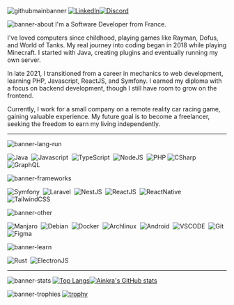 ![githubmainbanner](https://github.com/user-attachments/assets/6ab5cc1b-c1ed-4a2f-9526-c833108ae398)
[![LinkedIn](https://img.shields.io/badge/linkedin-%230077B5.svg?style=for-the-badge&logo=linkedin&logoColor=white)](https://www.linkedin.com/in/lo%C3%AFs-d-a242591a1/)[![Discord](https://img.shields.io/badge/Discord-%235865F2.svg?style=for-the-badge&logo=discord&logoColor=white)](https://discord.gg/6Cdv9E3b7W)

![banner-about](https://github.com/user-attachments/assets/ce9dbd5c-6162-4af4-abd2-311c1d62f8d9)
I'm a Software Developer from France.

I've loved computers since childhood, playing games like Rayman, Dofus, and World of Tanks. My real journey into coding began in 2018 while playing Minecraft. I started with Java, creating plugins and eventually running my own server.

In late 2021, I transitioned from a career in mechanics to web development, learning PHP, Javascript, ReactJS, and Symfony. I earned my diploma with a focus on backend development, though I still have room to grow on the frontend.

Currently, I work for a small company on a remote reality car racing game, gaining valuable experience. My future goal is to become a freelancer, seeking the freedom to earn my living independently.

---
![banner-lang-run](https://github.com/user-attachments/assets/0a020f21-c88d-4f98-83dd-46bda6f8a0c0)
<p>
<img src="https://ziadoua.github.io/m3-Markdown-Badges/badges/Java/java1.svg" title="Java" alt="Java"/>&nbsp;
<img src="https://ziadoua.github.io/m3-Markdown-Badges/badges/Javascript/javascript2.svg" title="Javascript" alt="Javascript"/>&nbsp;
<img src="https://ziadoua.github.io/m3-Markdown-Badges/badges/TypeScript/typescript1.svg" title="TypeScript" alt="TypeScript"/>&nbsp;
<img src="https://ziadoua.github.io/m3-Markdown-Badges/badges/NodeJS/nodejs2.svg" title="NodeJS" alt="NodeJS"/>&nbsp;
<img src="https://ziadoua.github.io/m3-Markdown-Badges/badges/PHP/php2.svg" **alt="PHP" title="PHP"/>
<img src="https://ziadoua.github.io/m3-Markdown-Badges/badges/CSharp/csharp1.svg" title="CSharp" alt="CSharp"/>&nbsp;
<img src="https://ziadoua.github.io/m3-Markdown-Badges/badges/GraphQL/graphql1.svg" **alt="GraphQL" title="GraphQL"/>
<br>
<!-- <img src="" title="" alt=""/>&nbsp; -->
</p>

![banner-frameworks](https://github.com/user-attachments/assets/9aa17156-b82c-4e29-a470-632c08c2fa6d)
<p>
<img src="https://ziadoua.github.io/m3-Markdown-Badges/badges/Symfony/symfony1.svg" title="Symfony" alt="Symfony"/>&nbsp;
<img src="https://ziadoua.github.io/m3-Markdown-Badges/badges/Laravel/laravel2.svg" title="Laravel" alt="Laravel"/>&nbsp;
<img src="https://ziadoua.github.io/m3-Markdown-Badges/badges/NestJS/nestjs1.svg" title="NestJS" alt="NestJS"/>&nbsp;
<img src="https://ziadoua.github.io/m3-Markdown-Badges/badges/React/react2.svg" title="ReactJS" alt="ReactJS"/>&nbsp;
<img src="https://ziadoua.github.io/m3-Markdown-Badges/badges/ReactNative/reactnative2.svg" title="ReactNative" alt="ReactNative"/>&nbsp;
<img src="https://ziadoua.github.io/m3-Markdown-Badges/badges/TailwindCSS/tailwindcss2.svg" **alt="TailwindCSS" title="TailwindCSS"/>
<br>
<!-- <img src="" title="" alt=""/>&nbsp; -->
</p>

![banner-other](https://github.com/user-attachments/assets/96e5c26e-008a-4b5f-8c9e-070c62ddaf9d)
<p>
<img src="https://ziadoua.github.io/m3-Markdown-Badges/badges/Manjaro/manjaro1.svg" title="Manjaro" alt="Manjaro"/>&nbsp;
<img src="https://ziadoua.github.io/m3-Markdown-Badges/badges/Debian/debian1.svg" title="Debian" alt="Debian"/>&nbsp;
<img src="https://ziadoua.github.io/m3-Markdown-Badges/badges/Docker/docker1.svg" title="Docker" alt="Docker"/>&nbsp;
<img src="https://ziadoua.github.io/m3-Markdown-Badges/badges/Arch/arch2.svg" title="Archlinux" alt="Archlinux"/>&nbsp;
<img src="https://ziadoua.github.io/m3-Markdown-Badges/badges/Android/android2.svg" title="Android" alt="Android"/>&nbsp;
<img src="https://ziadoua.github.io/m3-Markdown-Badges/badges/VisualStudioCode/visualstudiocode1.svg" title="Visual Studio Code" alt="VSCODE"/>&nbsp;
<img src="https://ziadoua.github.io/m3-Markdown-Badges/badges/Git/git2.svg" title="Git" alt="Git"/>&nbsp;
<img src="https://ziadoua.github.io/m3-Markdown-Badges/badges/Figma/figma2.svg" title="Figma" alt="Figma"/>&nbsp;
<br>
<!-- <img src="" title="" alt=""/>&nbsp; -->
</p>

![banner-learn](https://github.com/user-attachments/assets/543d56fd-0c41-497d-8592-54f1cff68e43)
<p>
<img src="https://ziadoua.github.io/m3-Markdown-Badges/badges/Rust/rust2.svg" title="Rust" alt="Rust"/>&nbsp;
<img src="https://ziadoua.github.io/m3-Markdown-Badges/badges/Electron/electron2.svg" title="ElectronJS" alt="ElectronJS"/>&nbsp;
<br>
<!-- <img src="" title="" alt=""/>&nbsp; -->
</p>

---

![banner-stats](https://github.com/user-attachments/assets/7eb4c60f-4689-44c4-8a99-0ad2bf88346f)
[![Top Langs](https://github-readme-stats.vercel.app/api/top-langs/?username=Ainkra&theme=nightowl)](https://github.com/anuraghazra/github-readme-stats)[![Ainkra's GitHub stats](https://github-readme-stats.vercel.app/api?username=Ainkra&show_icons=true&theme=nightowl)](https://github.com/anuraghazra/github-readme-stats)

![banner-trophies](https://github.com/user-attachments/assets/3f4eb1eb-4eb3-48a7-b05a-6451607b7474)
[![trophy](https://github-profile-trophy.vercel.app/?username=Ainkra&theme=chalk&no-frame=true&column=3)](https://github.com/ryo-ma/github-profile-trophy)

